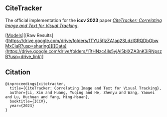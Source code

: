 ## CiteTracker
The official implementation for the **iccv 2023** paper [_CiteTracker: Correlating Image and Text for Visual Tracking_](https://arxiv.org/abs/2308.11322).

[[Models](https://drive.google.com/drive/folders/12byllgwhJQVBS6EK7XnfQU7m_9JuDCCZ?usp=sharing)][[Raw Results]([https://drive.google.com/drive/folders/1TYU5flzZA1ap2SLdzlGRQDbObwMxCiaR?usp=sharing]][[Data](https://drive.google.com/drive/folders/1TtHNzc4ils5yjAi5bIXZA3nK3iRNpszB?usp=drive_link)]

## Citation
```
@inproceedings{citetracker,
  title={CiteTracker: Correlating Image and Text for Visual Tracking},
  author={Li, Xin and Huang, Yuqing and He, Zhenyu and Wang, Yaowei and Lu, Huchuan and Yang, Ming-Hsuan},
  booktitle={ICCV},
  year={2023}
}
